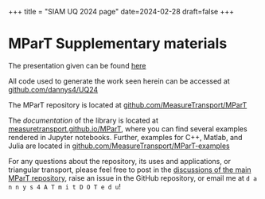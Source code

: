 +++
title = "SIAM UQ 2024 page"
date=2024-02-28
draft=false
+++

# MParT Supplementary materials
The presentation given can be found [here](/assets/uq24.pdf)

All code used to generate the work seen herein can be accessed at [github.com/dannys4/UQ24](https://github.com/dannys4/UQ24)

The MParT repository is located at [github.com/MeasureTransport/MParT](https://github.com/MeasureTransport/MParT)

The _documentation_ of the library is located at [measuretransport.github.io/MParT](https://measuretransport.github.io/MParT), where you can find several examples rendered in Jupyter notebooks. Further, examples for C++, Matlab, and Julia are located in [github.com/MeasureTransport/MParT-examples](https://github.com/MeasureTransport/MParT-examples)

For any questions about the repository, its uses and applications, or triangular transport, please feel free to post in the [discussions of the main MParT repository](https://github.com/orgs/MeasureTransport/discussions), raise an issue in the GitHub repository, or email me at `d a n n y s 4 A T m i t D O T e d u`!